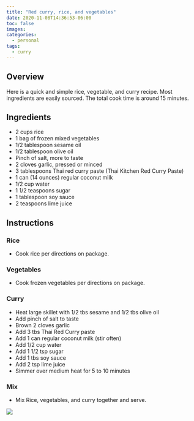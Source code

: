 ```yaml
---
title: "Red curry, rice, and vegetables"
date: 2020-11-08T14:36:53-06:00
toc: false
images:
categories:
  - personal
tags: 
  - curry
---
```


## Overview

Here is a quick and simple rice, vegetable, and curry recipe.  Most ingredients are easily sourced.  The total cook time is around 15 minutes.  

## Ingredients

- 2 cups rice
- 1 bag of frozen mixed vegetables
- 1/2 tablespoon sesame oil 
- 1/2 tablespoon olive oil
- Pinch of salt, more to taste
- 2 cloves garlic, pressed or minced
- 3 tablespoons Thai red curry paste (Thai Kitchen Red Curry Paste)
- 1 can (14 ounces) regular coconut milk
- 1/2 cup water
- 1 1/2 teaspoons sugar
- 1 tablespoon soy sauce
- 2 teaspoons lime juice

## Instructions

### Rice 

- Cook rice per directions on package.

### Vegetables

- Cook frozen vegetables per directions on package.

### Curry

- Heat large skillet with 1/2 tbs sesame and 1/2 tbs olive oil
- Add pinch of salt to taste
- Brown 2 cloves garlic
- Add 3 tbs Thai Red Curry paste
- Add 1 can regular coconut milk (stir often)
- Add 1/2 cup water
- Add 1 1/2 tsp sugar
- Add 1 tbs soy sauce
- Add 2 tsp lime juice
- Simmer over medium heat for 5 to 10 minutes

### Mix

- Mix Rice, vegetables, and curry together and serve.

![](/images/2020-11-08-14-54-31.png)